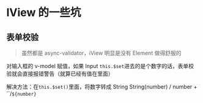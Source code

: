 # IView 的一些坑

## 表单校验

> 虽然都是 async-validator，iView 明显是没有 Element 做得舒服的

对输入框的 v-model 赋值，如果 Input `this.$set`进去的是个数字的话，表单校验就会直接报错警告（就算已经有值在里面）

解决方法：在`this.$set()`里面，将数字转成 String String(number) / number + ``/`${number}`
